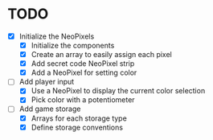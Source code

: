 # TODO

* [X] Initialize the NeoPixels
	* [X] Initialize the components
	* [X] Create an array to easily assign each pixel
	* [X] Add secret code NeoPixel strip
	* [X] Add a NeoPixel for setting color
* [ ] Add player input
	* [X] Use a NeoPixel to display the current color selection
	* [X] Pick color with a potentiometer
* [ ] Add game storage
	* [X] Arrays for each storage type
	* [X] Define storage conventions
